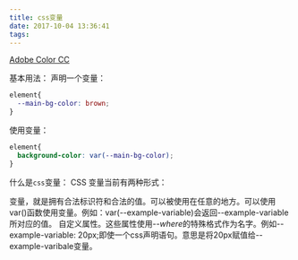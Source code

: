 ```yaml
---
title: css变量
date: 2017-10-04 13:36:41
tags:
---
```


[Adobe Color CC](https://color.adobe.com/zh/create/color-wheel/)

基本用法：
声明一个变量：
```css
element{
  --main-bg-color: brown;
}
```
使用变量：
```css
element{
  background-color: var(--main-bg-color);
}
```

<!-- more -->

什么是`css`变量：
CSS 变量当前有两种形式：

变量，就是拥有合法标识符和合法的值。可以被使用在任意的地方。可以使用var()函数使用变量。例如：var(--example-variable)会返回--example-variable所对应的值。
自定义属性。这些属性使用--*where*的特殊格式作为名字。例如--example-variable: 20px;即使一个css声明语句。意思是将20px赋值给--example-varibale变量。